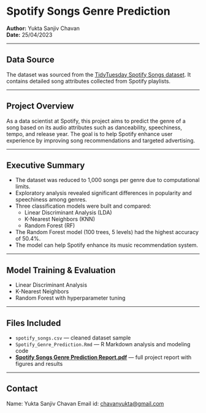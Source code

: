 # Spotify Songs Genre Prediction

**Author:** Yukta Sanjiv Chavan  
**Date:** 25/04/2023  

---

## Data Source

The dataset was sourced from the [TidyTuesday Spotify Songs dataset](https://github.com/rfordatascience/tidytuesday/tree/master/data/2020/2020-01-21). It contains detailed song attributes collected from Spotify playlists.

---

## Project Overview

As a data scientist at Spotify, this project aims to predict the genre of a song based on its audio attributes such as danceability, speechiness, tempo, and release year. The goal is to help Spotify enhance user experience by improving song recommendations and targeted advertising.

---

## Executive Summary

- The dataset was reduced to 1,000 songs per genre due to computational limits.
- Exploratory analysis revealed significant differences in popularity and speechiness among genres.
- Three classification models were built and compared:  
  - Linear Discriminant Analysis (LDA)  
  - K-Nearest Neighbors (KNN)  
  - Random Forest (RF)  
- The Random Forest model (100 trees, 5 levels) had the highest accuracy of 50.4%.
- The model can help Spotify enhance its music recommendation system.

---

## Model Training & Evaluation

- Linear Discriminant Analysis  
- K-Nearest Neighbors  
- Random Forest with hyperparameter tuning

---

## Files Included

- `spotify_songs.csv` — cleaned dataset sample  
- `Spotify_Genre_Prediction.Rmd` — R Markdown analysis and modeling code  
- [**Spotify Songs Genre Prediction Report.pdf**](./Spotify_Songs_Genre_Prediction_Report.pdf) — full project report with figures and results  

---
## Contact

Name: Yukta Sanjiv Chavan
Email id: chavanyukta@gmail.com
